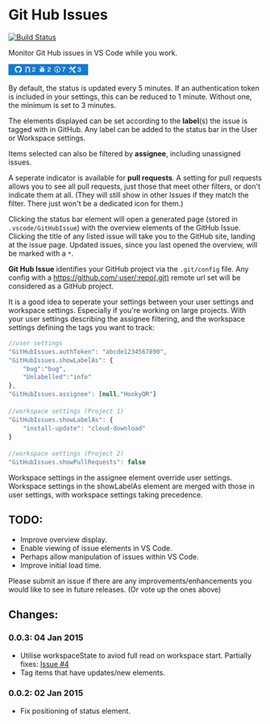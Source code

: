 # Git Hub Issues
[![Build Status](https://api.travis-ci.org/HookyQR/VSCodeGitHubIssues.svg?branch=master)](https://travis-ci.org/HookyQR/VSCodeGitHubIssues)

Monitor Git Hub issues in VS Code while you work.

![Status Bar](image/snap.png)

By default, the status is updated every 5 minutes. If an authentication token is included in your settings, this can be reduced to 1 minute. Without one, the minimum is set to 3 minutes.

The elements displayed can be set according to the **label**(s) the issue is tagged with in GitHub. Any label can be added to the status bar in the User or Workspace settings.

Items selected can also be filtered by **assignee**, including unassigned issues.

A seperate indicator is available for **pull requests**. A setting for pull requests allows you to see all pull requests, just those that meet other filters, or don't indicate them at all. (They will still show in other Issues if they match the filter. There just won't be a dedicated icon for them.)

Clicking the status bar element will open a generated page (stored in `.vscode/GitHubIssue`) with the overview elements of the GitHub Issue. Clicking the title of any listed issue will take you to the GitHub site, landing at the issue page. Updated issues, since you last opened the overview, will be marked with a `*`.

**Git Hub Issue** identifies your GitHub project via the `.git/config` file. Any config with a https://github.com/:user/:repo(.git) remote url set will be considered as a GitHub project.

It is a good idea to seperate your settings between your user settings and workspace settings. Especially if you're working on large projects. With your user settings describing the assignee filtering, and the workspace settings defining the tags you want to track:

```javascript
//user settings
"GitHubIssues.authToken": "abcde1234567890",
"GitHubIssues.showLabelAs": {
	"bug":"bug",
	"Unlabelled":"info"
},
"GitHubIssues.assignee": [null,"HookyQR"]

//workspace settings (Project 1)
"GitHubIssues.showLabelAs": {
	"install-update": "cloud-download"
}

//workspace settings (Project 2)
"GitHubIssues.showPullRequests": false
```
Workspace settings in the assignee element override user settings. Workspace settings in the showLabelAs element are merged with those in user settings, with workspace settings taking precedence.

## TODO:
- Improve overview display.
- Enable viewing of issue elements in VS Code.
- Perhaps allow manipulation of issues within VS Code.
- Improve initial load time.

Please submit an issue if there are any improvements/enhancements you would like to see in future releases. (Or vote up the ones above)

## Changes:
### 0.0.3: 04 Jan 2015
* Utilise workspaceState to aviod full read on workspace start. Partially fixes: [Issue #4](https://github.com/HookyQR/VSCodeGitHubIssues/issues/4)
* Tag items that have updates/new elements. 


### 0.0.2: 02 Jan 2015
* Fix positioning of status element.
